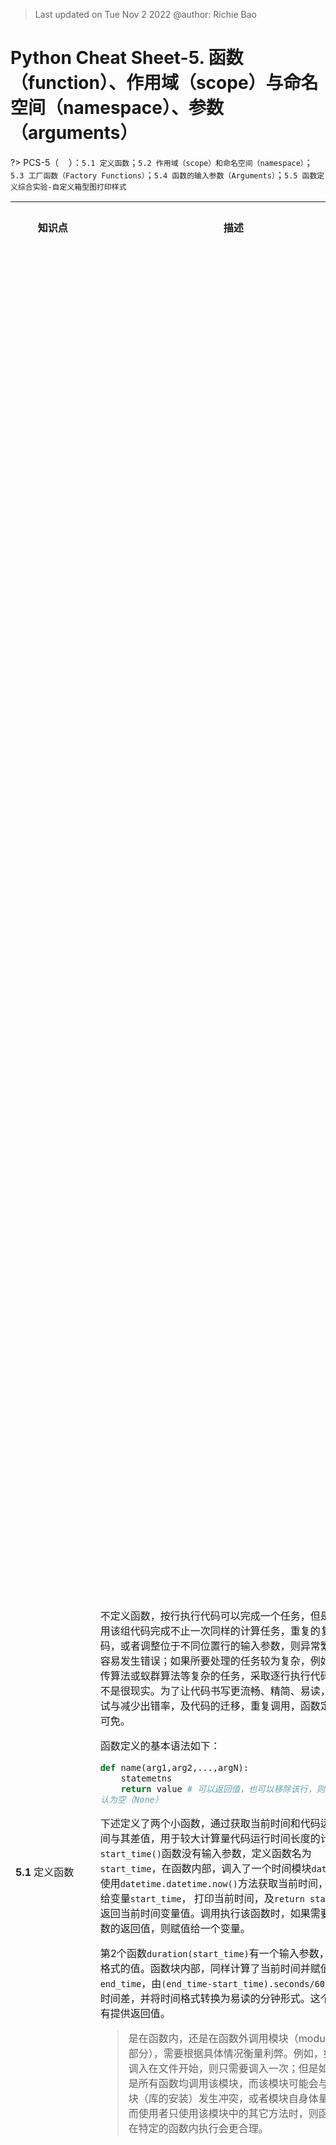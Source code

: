 > Last updated on Tue Nov 2 2022 @author: Richie Bao 

<style>
  code {
    white-space : pre-wrap !important;
    word-break: break-word;
  }
</style>

# Python Cheat Sheet-5. 函数（function）、作用域（scope）与命名空间（namespace）、参数（arguments）

<span style = "color:Teal;background-color:;font-size:20.0pt"></span>

?> PCS-5（&nbsp;&nbsp;&nbsp;&nbsp;）：`5.1 定义函数`；`5.2 作用域（scope）和命名空间（namespace）`；`5.3 工厂函数（Factory Functions）`；`5.4 函数的输入参数（Arguments）`；`5.5 函数定义综合实验-自定义箱型图打印样式`

<table style="width:100%">
<tr>
<th style="width:10%"> 知识点 </th>
<th style="width:30%"> 描述 </th>
<th style="width:30%"> 代码段 </th> 
<th style="width:20%"> 运算结果 </th>
<th style="width:10%"> 备注</th> 
</tr>

<tr>
<td> 

__5.1__ 定义函数

</td>
<td>

不定义函数，按行执行代码可以完成一个任务，但是如果要用该组代码完成不止一次同样的计算任务，重复的复制代码，或者调整位于不同位置行的输入参数，则异常繁琐，并容易发生错误；如果所要处理的任务较为复杂，例如完成遗传算法或蚁群算法等复杂的任务，采取逐行执行代码的方式不是很现实。为了让代码书写更流畅、精简、易读，方便调试与减少出错率，及代码的迁移，重复调用，函数定义必不可免。

函数定义的基本语法如下：

```python
def name(arg1,arg2,...,argN): 
    statemetns
    return value # 可以返回值，也可以移除该行，则返回值默认为空（None）
```

下述定义了两个小函数，通过获取当前时间和代码运行后时间与其差值，用于较大计算量代码运行时间长度的计算。`start_time()`函数没有输入参数，定义函数名为`start_time`，在函数内部，调入了一个时间模块`datetime`，使用`datetime.datetime.now()`方法获取当前时间，并赋值给变量`start_time`， 打印当前时间，及`return start_time`返回当前时间变量值。调用执行该函数时，如果需要接收函数的返回值，则赋值给一个变量。

第2个函数`duration(start_time)`有一个输入参数，为时间格式的值。函数块内部，同样计算了当前时间并赋值给变量`end_time`，由`(end_time-start_time).seconds/60`方法计算时间差，并将时间格式转换为易读的分钟形式。这个函数没有提供返回值。

> 是在函数内，还是在函数外调用模块（module，库的部分），需要根据具体情况衡量利弊。例如，如果模块调入在文件开始，则只需要调入一次；但是如果并不是所有函数均调用该模块，而该模块可能会与其它模块（库的安装）发生冲突，或者模块自身体量庞大，而使用者只使用该模块中的其它方法时，则函数调入在特定的函数内执行会更合理。

</td>
<td>

```python
def start_time():
    import datetime
    
    start_time=datetime.datetime.now()
    print("start time:",start_time)
    return start_time

def duration(start_time):
    import datetime
    
    end_time=datetime.datetime.now()
    print("end time:",end_time)
    duration=(end_time-start_time).seconds/60
    print("Total time spend:%.2f minutes"%duration)    
```

</td>
<td>



</td>
<td>
</td>
</tr>


<tr>
<td> 

</td>
<td>



</td>
<td>

```python
s_t=start_time()
print(type(s_t))
```

</td>
<td>

    start time: 2022-08-07 19:19:12.115484
    <class 'datetime.datetime'>

</td>
<td>
</td>
</tr>

<tr>
<td> 

</td>
<td>



</td>
<td>

```python
duration(s_t)
```

</td>
<td>

    end time: 2022-08-07 19:19:18.036481
    Total time spend:0.08 minutes

</td>
<td>
</td>
</tr>


<tr>
<td> 

</td>
<td>

下例为应用上述组合函数的一个场景，计算代码`for i in range(10**8):value=i`运行的时间。

</td>
<td>

```python
s_t=start_time()
for i in range(10**8):value=i
duration(s_t)
```

</td>
<td>

    start time: 2022-08-07 20:25:19.170276
    end time: 2022-08-07 20:25:29.551021
    Total time spend:0.17 minutes

</td>
<td>
</td>
</tr>


<tr>
<td> 

</td>
<td>

* 多态性（polymorphism）- 数据类型类

一些运算不仅对于数值起作用，同样对其它类型的数据起作用，例如下述案例中定义了一个乘积函数`times(x,y)`，含两个输入参数，返回二者之积。python中并不会在赋值变量或输入参数定义时，定义变量或输入参数的数据类型，python会自动判断数据类型，并根据提供的运算返回计算结果，这样的处理方式可以减轻程序员思考的负担，也使得语言精简并富有弹性。


</td>
<td>

```python
def times(x,y):
    print('- - '*3,'X={};y={}'.format(x,y))
    return (x*y)

print(times(5,7))
print(times([5],3))
print(times('polymorphism_',3))
```

</td>
<td>

    - - - - - -  X=5;y=7
    35
    - - - - - -  X=[5];y=3
    [5, 5, 5]
    - - - - - -  X=polymorphism_;y=3
    polymorphism_polymorphism_polymorphism_

</td>
<td>
</td>
</tr>

<tr>
<td> 


</td>
<td>

如果不区分参数输入的数据类型，常常不容易直接判断参数类型是什么，因此可以增加形如`def func(arg1:type,arg2:type)->type`的函数注释，其中`:type`为参数类型，`->type`为返回值类型。注意，Python解释器并不会因为这些注解而提供额外的校验，没有任何的类型检查工作，这些类型注解加不加，对代码来说没有任何影响。

</td>
<td>

```python
def times_type(x:float,y:float)->float:
    print('- - '*3,'X={};y={}'.format(x,y))
    return (x*y)

print(times_type(5,7))
print(times_type([5],3))
print(times_type('polymorphism_',3))
```

</td>
<td>

    - - - - - -  X=5;y=7
    35
    - - - - - -  X=[5];y=3
    [5, 5, 5]
    - - - - - -  X=polymorphism_;y=3
    polymorphism_polymorphism_polymorphism_

</td>
<td>
</td>
</tr>


<tr>
<td> 

</td>
<td>

* 函数定义的诸多考量——定义描述性统计函数

这是一个略微复杂些的例子，用于对给定的一组数据做描述性统计分析。下述示例结果是书写调试，增加对函数功能、输入和输出参数说明后的最终定稿代码段。实际编写代码过程是一个反复修改，调试的过程，这不仅包括函数功能实现的内容的修改、增补或削减；也包括功能实现过程中，结构逻辑的调整，例如是否用字典的形式先计算所有的统计量，如果给定了`measure`的方法，这样的逻辑设计将会增加无关的计算量；再者，选用何种的方式计算这些统计量，不调用库，而自行根据公式编写计算流程，或调入哪个库计算，这可以用[math](https://docs.python.org/3/library/math.html)，[statistics](https://docs.python.org/3/library/statistics.html)，[NumPy](https://numpy.org/)，[pandas](https://pandas.pydata.org/)，[SciPy](https://scipy.org/)等<sup>①</sup>任何方法，如果需要调入多个库，往往需要综合考虑，尽量减少库的调入数量；而返回值的形式也需要认真考虑，如果需要返回值参与到其它计算中，则字符串表述形式的返回形式是不合适的，需要考虑直接返回具体的数值。对于函数的定义，在实际的数据分析时，考虑的内容会因为所要解决问题的不同而存在差异，需要具体情况具体分析。

在PCS_4中，例举的函数是将一段代码调整为函数定义，这个过程需要注意对变量名的重新定义，和重复代码段的调整。而该处的函数定义则直接定义函数，不涉及代码的转换，变量名的定义时，就已经考量到命名的一般性，以及上述所考量的内容。因此，在实际代码书写时，非必要单行时，则直接以函数形式定义，建议避免由逐行再转换为函数形式，因为转换过程会耗费不必要的精力。


</td>
<td>


```python
def descriptive_statistics(data,measure=None,decimals=2):
    '''
    计算给定数值列表的描述性统计值，包括数量、均值、标准差、方差、中位数、众数、最小值和最大值。
    
    
    Parameters
    ----------
    data : list(numerical)
        待统计的数值列表.
    measure : str, optional
        包括：'count', 'mean', 'std', 'variance', 'median', 'mode', 'min', 'max'. The default is None.
    decimals : int, optional
        小数位数. The default is 2.

    Returns
    -------
    dict
        如果不给定参数measure，则以字典形式返回所有值；否则返回给定measure对应值的表述字符串.

    '''
    import statistics
    
    d_s={
        'count':len(data), # 样本数
        'mean':round(statistics.mean(data),decimals), # 均值
        'std':round(statistics.stdev(data),decimals), # 标准差
        'variance': round(statistics.variance(data),decimals), # 方差 
        'median':statistics.median(data), # 中位数
        'mode':statistics.mode(data), # 众数
        'min':min(data), # 最小值
        'max':max(data), # 最大值        
        }
    
    if measure:
        return '{}={}'.format(measure,d_s[measure])
    else:
        return d_s
    
ranmen_price_lst=[700,850,600,650,980,750,500,890,880,
                 700,890,720,680,650,790,670,680,900,
                 880,720,850,700,780,850,750,780,590,
                 650,580,750,800,550,750,700,600,800,
                 800,880,790,790,780,600,690,680,650,
                 890,930,650,777,700]
d_s_1=descriptive_statistics(ranmen_price_lst)
print(d_s_1)
print('--'*30)
d_s_2=descriptive_statistics(ranmen_price_lst,'std')
print(d_s_2)
d_s_3=descriptive_statistics(ranmen_price_lst,measure='mean',decimals=1)
print(d_s_3)
```


</td>
<td>

    {'count': 50, 'mean': 743.34, 'std': 108.26, 'variance': 11720.64, 'median': 750.0, 'mode': 700, 'min': 500, 'max': 980}
    ------------------------------------------------------------
    std=108.26
    mean=743.3

</td>
<td>
</td>
</tr>


<tr>
<td> 

__5.2__ 作用域（scope）和命名空间（namespace）

</td>
<td>

* 对作用域的描述

Python中变量的访问权限取决于该变量赋值的位置，这个位置所在的代码块称为该变量所属的作用域。首先需要明确作用域是一个嵌套的关系，如下图；同时需要明确这作用域的嵌套关系作用于一个文件（或模块，module），如果要使用另一个文件内定义的方法（函数），或属性（变量），则需要使用`import`方法调入模块。整个模块（或文件）即为内置作用域，包含Python自身内置函数所包括的各类函数或方法名称，例如示例中的`print()`函数，及`open()`，`range()`等，可以通过`import builtins;print(dir(builtins))`查看所有内容。内置作用域可以访问函数外定义的变量，但是无法访问函数内定义的变量，除非使用`global`关键字，将在函数内（局部作用域）定义的变量声明为全局变量，从而函数外也可以访问。闭包局部作用域是函数内作用域，只有函数内对象可以访问的变量，但是如果含有嵌套函数，则嵌套函数形成一个局部作用域，嵌套函数外的对象无法访问，并以此类推，除非使用`nonlocal`关键字，当将嵌套局部作用域外定义的变量在嵌套局部作用域内更新时，嵌套局部作用域外的变量值也会发生对应改变。从上述描述可以注意到，作用域是从外层作用域中剥离内层作用域的过程，外层作用域无法访问内层作用域变量，而内层作用域可以访问外层作用域变量。如果外层作用域要访问内层作用域，则需要是使用`global`或`nonlocal`关键字，其中`global`可以在任何内层作用域中使用，将变量声明为全局变量；但`nonlocal`仅作用于函数内使用，并需要在外层存在有该变量名，只是在内层操作更新该变量时，外层的变量对应更新。

通常将这4个作用域Built-in Scope、Global Scope、 Enclosed Local Scope和Nested Local Scope缩写为B、G、E、L。

* 命名空间

命名空间是为了防止项目中命名冲突的一种机制。如果代码量较大，项目内定义的变量名较多，必然容易发生重复命名的事件，而命名空间与作用域对应，即为命名空间，不同作用域之间变量名没有关联，可以用同样的名称在不同作用域中定义，但是需要注意不能与Python内置函数名称和关键字名称同。可以将命名空间对应作用域分为内置名称（Built-tin Names），全局名称（Global Names）和局部名称（Local Names）。命名空间的查找顺序为局部名称到全局名称到内置名称，如果找不到变量，则会引发`NameError`异常。

> 内层作用域要访问外层作用域的变量，最好是通过函数的输入参数调入，而不是直接使用，避免在局部代码迁移时发生变量名未找到的错误，也能够更好更清晰的组织代码结构，避免内外层命名混乱，削弱了代码易读性。

__LEGB Rule__

<img src="./imgs/pcs/scope_and_namespace_GNL.jpg" height='auto' width='auto' title="caDesign">



</td>
<td>

```python
G_1=3.5
G_2=6.0

def outer():
    L_E_1=5.3
    
    global L_E_2
    L_E_2=7.9
    
    L_E_N_3=78
    
    def inner():
        L_N_1=6.7         
        
        global L_N_2
        L_N_2=5.5
        
        nonlocal L_E_N_3
        L_E_N_3+=1
        
        print('Nested Scope:\nG_1={};\nG_2={};\nL_E_1={};\nL_E_2={};\nL_N_1={}\nL_N_2={};\nL_N_3={}'.format(G_1,G_2,L_E_1,L_E_2,L_N_1,L_N_2,L_E_N_3))
    
    print("_"*50)
    print('L_E_N_3={} in Enclosd Scope.'.format( L_E_N_3))
    inner()
    
outer()

print('--'*30)
print('Global Scope:\nG_1={};\nG_2={};\nL_E_2={};\nL_N_2={}'.format(G_1,G_2,L_E_2,L_N_2))
```

</td>
<td>

    __________________________________________________
    L_E_N_3=78 in Enclosd Scope.
    Nested Scope:
    G_1=3.5;
    G_2=6.0;
    L_E_1=5.3;
    L_E_2=7.9;
    L_N_1=6.7
    L_N_2=5.5;
    L_N_3=79
    ------------------------------------------------------------
    Global Scope:
    G_1=3.5;
    G_2=6.0;
    L_E_2=7.9;
    L_N_2=5.5

</td>
<td>
</td>
</tr>

<tr>
<td> 

</td>
<td>

外层作用域无法访问内层作用域中定义的变量

</td>
<td>

```python
print(L_E_1)
```

</td>
<td>

    ---------------------------------------------------------------------------

    NameError                                 Traceback (most recent call last)

    Input In [30], in <cell line: 1>()
    ----> 1 print(L_E_1)
    

    NameError: name 'L_E_1' is not defined

</td>
<td>
</td>
</tr>


<tr>
<td> 

</td>
<td>


</td>
<td>

```python
import builtins
print(dir(builtins))
```

</td>
<td>

    ['ArithmeticError', 'AssertionError', 'AttributeError', 'BaseException', 'BlockingIOError', 'BrokenPipeError', 'BufferError', 'BytesWarning', 'ChildProcessError', 'ConnectionAbortedError', 'ConnectionError', 'ConnectionRefusedError', 'ConnectionResetError', 'DeprecationWarning', 'EOFError', 'Ellipsis', 'EnvironmentError', 'Exception', 'False', 'FileExistsError', 'FileNotFoundError', 'FloatingPointError', 'FutureWarning', 'GeneratorExit', 'IOError', 'ImportError', 'ImportWarning', 'IndentationError', 'IndexError', 'InterruptedError', 'IsADirectoryError', 'KeyError', 'KeyboardInterrupt', 'LookupError', 'MemoryError', 'ModuleNotFoundError', 'NameError', 'None', 'NotADirectoryError', 'NotImplemented', 'NotImplementedError', 'OSError', 'OverflowError', 'PendingDeprecationWarning', 'PermissionError', 'ProcessLookupError', 'RecursionError', 'ReferenceError', 'ResourceWarning', 'RuntimeError', 'RuntimeWarning', 'StopAsyncIteration', 'StopIteration', 'SyntaxError', 'SyntaxWarning', 'SystemError', 'SystemExit', 'TabError', 'TimeoutError', 'True', 'TypeError', 'UnboundLocalError', 'UnicodeDecodeError', 'UnicodeEncodeError', 'UnicodeError', 'UnicodeTranslateError', 'UnicodeWarning', 'UserWarning', 'ValueError', 'Warning', 'WindowsError', 'ZeroDivisionError', '__IPYTHON__', '__build_class__', '__debug__', '__doc__', '__import__', '__loader__', '__name__', '__package__', '__spec__', 'abs', 'all', 'any', 'ascii', 'bin', 'bool', 'breakpoint', 'bytearray', 'bytes', 'callable', 'chr', 'classmethod', 'compile', 'complex', 'copyright', 'credits', 'delattr', 'dict', 'dir', 'display', 'divmod', 'enumerate', 'eval', 'exec', 'execfile', 'filter', 'float', 'format', 'frozenset', 'get_ipython', 'getattr', 'globals', 'hasattr', 'hash', 'help', 'hex', 'id', 'input', 'int', 'isinstance', 'issubclass', 'iter', 'len', 'license', 'list', 'locals', 'map', 'max', 'memoryview', 'min', 'next', 'object', 'oct', 'open', 'ord', 'pow', 'print', 'property', 'range', 'repr', 'reversed', 'round', 'runfile', 'set', 'setattr', 'slice', 'sorted', 'staticmethod', 'str', 'sum', 'super', 'tuple', 'type', 'vars', 'zip']
 

</td>
<td>
</td>
</tr>


<tr>
<td> 

</td>
<td>

* 局部作用域对全局作用域变量的更新

在配置参数时，参数值往往需要配置为不同值观察比较计算结果，例如如果参数值为全局变量，可以定义下述示例函数来更新该变量，使得代码易读、不容易发生混淆，尤其避免不容易查找到的错误出现。


</td>
<td>

```python
g_var=5927

def setGvar(new_Gvar):
    global g_var
    g_var=new_Gvar

setGvar(9527)    
print(g_var)
```

</td>
<td>

    9527

</td>
<td>
</td>
</tr>

<tr>
<td> 

__5.3__ 工厂函数（Factory Functions）

</td>
<td>

工厂函数类似于类方法（Class，称为工厂方法）的本质，可以实例化外层函数，再显式的调用嵌套函数，只是只能返回一个嵌套函数，而不能并行多个内层函数。整个过程为当调用外层函数，并将其赋值给一个变量`ds`，即实例化，该变量称为实例化对象，此时运行到嵌套函数时只是完成对嵌套函数的定义，并不执行该函数；当执行实例化对象时`ds(ranmen_price_lst)`，将会完成对内层函数的调用。


</td>
<td>

```python
def descriptive_statistics_factory(decimals=2):
    def std(data):
        import statistics
        return round(statistics.stdev(data),decimals)
    return std
        
ranmen_price_lst=[700,850,600,650,980,750,500,890,880,
                 700,890,720,680,650,790,670,680,900,
                 880,720,850,700,780,850,750,780,590,
                 650,580,750,800,550,750,700,600,800,
                 800,880,790,790,780,600,690,680,650,
                 890,930,650,777,700]
ds_a=descriptive_statistics_factory(5)
print(ds_a)
ds_a(ranmen_price_lst)
```

</td>
<td>

    <function descriptive_statistics_factory.<locals>.std at 0x0000026CD4E8DAF0>

    108.26189

</td>
<td>
</td>
</tr>


<tr>
<td> 

</td>
<td>

可以实例化多个对象，例如下述实例化为输入参数`decimals`为3的实例对象`ds_b`，并多次调用该实例化对象，计算不同列表值的标准差。

</td>
<td>

```python
ds_b=descriptive_statistics_factory(3)
print(ds_b(ranmen_price_lst))

course_grade_lst=[90,81,73,97,85]
print(ds_b(course_grade_lst))
```

</td>
<td>

    108.262
    9.066

</td>
<td>
</td>
</tr>


<tr>
<td> 

__5.4__ 函数的输入参数（Arguments）

</td>
<td>

* mutable（可变）和immutable（不可变）数据结构作为输入参数

数据结构含有mutable（可变）和immutable（不可变）两种类型，对应到函数的输入参数则为不可变参数（immutable arguments）和可变参数（mutable arguments）。对于不可变参数，诸如整数（int），字符串（string），是按值传递（by value），虽然通过引用（reference）而非复制（copy）来传递参数值，但不可变对象无法原地更改，因此效果同复制；对于可变参数，诸如列表和字典，则是通过指针传递（by pointer），类似于C语言的指针传递方式，可变参数可以就地更改，因此函数内部传入可变参数，改变引用的可变参数，对应的全局变量也会发生变化。为防止改变全局变量，通常通过复制的方法`copy()`避免此类更改。

下述定义的3个函数，第一个直接使用全局变量；第二个传入参数，直接引用全局变量；第3个传入参数，复制引用的全局变量。可以发现前2个定义的函数都更新了全局变量，但第3个因为复制而没有更新全局变量。


</td>
<td>

```python
biology_score_dict={"Mason":59,"Reece":73,'A':47,'B':38,'C':63,'D':56,'E':75,'F':53,'G':80,'H':50,'I':41,'J':62,'K':44,'L':26,'M':91,'N':35,'O':53,'P':68}
name,new_score='Reece',100
print(biology_score_dict)
print("_"*50)

def biology_score_update_A(name,new_score):
    biology_score_dict[name]=new_score    
    
score_update_A(name,new_score)    
print(biology_score_dict)

print("--"*30)
def biology_score_update_B(score_dict,name,new_score):
    score_dict[name]=new_score  
    return score_dict
biology_score_updated_B=biology_score_update_B(biology_score_dict,'Mason',100)
print(biology_score_dict,'\n',biology_score_updated_B)

print("--"*30)
def biology_score_update_C(score_dict,name,new_score):
    import copy
    score_dict_copy=copy.copy(score_dict)
    score_dict_copy[name]=new_score  
    return score_dict_copy
biology_score_updated_C=biology_score_update_C(biology_score_dict,'A',100)
print(biology_score_dict,'\n',biology_score_updated_C)
```

</td>
<td>

    {'Mason': 59, 'Reece': 73, 'A': 47, 'B': 38, 'C': 63, 'D': 56, 'E': 75, 'F': 53, 'G': 80, 'H': 50, 'I': 41, 'J': 62, 'K': 44, 'L': 26, 'M': 91, 'N': 35, 'O': 53, 'P': 68}
    __________________________________________________
    {'Mason': 59, 'Reece': 100, 'A': 47, 'B': 38, 'C': 63, 'D': 56, 'E': 75, 'F': 53, 'G': 80, 'H': 50, 'I': 41, 'J': 62, 'K': 44, 'L': 26, 'M': 91, 'N': 35, 'O': 53, 'P': 68}
    ------------------------------------------------------------
    {'Mason': 100, 'Reece': 100, 'A': 47, 'B': 38, 'C': 63, 'D': 56, 'E': 75, 'F': 53, 'G': 80, 'H': 50, 'I': 41, 'J': 62, 'K': 44, 'L': 26, 'M': 91, 'N': 35, 'O': 53, 'P': 68} 
     {'Mason': 100, 'Reece': 100, 'A': 47, 'B': 38, 'C': 63, 'D': 56, 'E': 75, 'F': 53, 'G': 80, 'H': 50, 'I': 41, 'J': 62, 'K': 44, 'L': 26, 'M': 91, 'N': 35, 'O': 53, 'P': 68}
    ------------------------------------------------------------
    {'Mason': 100, 'Reece': 100, 'A': 47, 'B': 38, 'C': 63, 'D': 56, 'E': 75, 'F': 53, 'G': 80, 'H': 50, 'I': 41, 'J': 62, 'K': 44, 'L': 26, 'M': 91, 'N': 35, 'O': 53, 'P': 68} 
     {'Mason': 100, 'Reece': 100, 'A': 100, 'B': 38, 'C': 63, 'D': 56, 'E': 75, 'F': 53, 'G': 80, 'H': 50, 'I': 41, 'J': 62, 'K': 44, 'L': 26, 'M': 91, 'N': 35, 'O': 53, 'P': 68}


</td>
<td>
</td>
</tr>


<tr>
<td> 

</td>
<td>

对于复制需要注意，包含浅复制`copy.copy()`和深复制`copy.deepcopy()`，如下述案例，对于嵌套字典或列表为参数值传递，修改嵌套部分的值时，对于浅复制，全局变量值仍会发生改变；而深复制，则可以避免嵌套字典或列表对全局对应变量的更改。


</td>
<td>

```python
import copy
test_score_dic={"English":{"Mason":90,"Reece":81,'A':73,'B':97,'C':85,'D':60,'E':74,'F':64,'G':72,'H':67,'I':87,'J':78,'K':85,'L':96,'M':77,'N':100,'O':92,'P':86},
                "Chinese":{"Mason":71,"Reece":90,'A':79,'B':70,'C':67,'D':66,'E':60,'F':83,'G':57,'H':85,'I':93,'J':89,'K':78,'L':74,'M':65,'N':78,'O':53,'P':80},
                "history":{"Mason":73,"Reece":61,'A':74,'B':47,'C':49,'D':87,'E':69,'F':65,'G':36,'H':7,'I':53,'J':100,'K':57,'L':45,'M':56,'N':34,'O':37,'P':70},
                "biology":{"Mason":59,"Reece":73,'A':47,'B':38,'C':63,'D':56,'E':75,'F':53,'G':80,'H':50,'I':41,'J':62,'K':44,'L':26,'M':91,'N':35,'O':53,'P':68},
               }
print(test_score_dic)
print("_"*50)

def test_score_update_A(score_dict,subject,name,new_score):
    import copy
    score_dict_copy=copy.copy(score_dict)
    score_dict_copy[subject][name]=new_score  
    return score_dict_copy

score_dict,subject,name,new_score=test_score_dic,'biology','Reece','100'
test_score_updated_A=test_score_update_A(score_dict,subject,name,new_score)
print(test_score_dic,'\n',test_score_updated_A)

print("--"*30)
def test_score_update_B(score_dict,subject,name,new_score):
    import copy
    score_dict_copy=copy.deepcopy(score_dict)
    score_dict_copy[subject][name]=new_score  
    return score_dict_copy

score_dict,subject,name,new_score=test_score_dic,'biology','Mason','100'
test_score_updated_B=test_score_update_B(score_dict,subject,name,new_score)
print(test_score_dic,'\n',test_score_updated_B)
```

</td>
<td>

    {'English': {'Mason': 90, 'Reece': 81, 'A': 73, 'B': 97, 'C': 85, 'D': 60, 'E': 74, 'F': 64, 'G': 72, 'H': 67, 'I': 87, 'J': 78, 'K': 85, 'L': 96, 'M': 77, 'N': 100, 'O': 92, 'P': 86}, 'Chinese': {'Mason': 71, 'Reece': 90, 'A': 79, 'B': 70, 'C': 67, 'D': 66, 'E': 60, 'F': 83, 'G': 57, 'H': 85, 'I': 93, 'J': 89, 'K': 78, 'L': 74, 'M': 65, 'N': 78, 'O': 53, 'P': 80}, 'history': {'Mason': 73, 'Reece': 61, 'A': 74, 'B': 47, 'C': 49, 'D': 87, 'E': 69, 'F': 65, 'G': 36, 'H': 7, 'I': 53, 'J': 100, 'K': 57, 'L': 45, 'M': 56, 'N': 34, 'O': 37, 'P': 70}, 'biology': {'Mason': 59, 'Reece': 73, 'A': 47, 'B': 38, 'C': 63, 'D': 56, 'E': 75, 'F': 53, 'G': 80, 'H': 50, 'I': 41, 'J': 62, 'K': 44, 'L': 26, 'M': 91, 'N': 35, 'O': 53, 'P': 68}}
    __________________________________________________
    {'English': {'Mason': 90, 'Reece': 81, 'A': 73, 'B': 97, 'C': 85, 'D': 60, 'E': 74, 'F': 64, 'G': 72, 'H': 67, 'I': 87, 'J': 78, 'K': 85, 'L': 96, 'M': 77, 'N': 100, 'O': 92, 'P': 86}, 'Chinese': {'Mason': 71, 'Reece': 90, 'A': 79, 'B': 70, 'C': 67, 'D': 66, 'E': 60, 'F': 83, 'G': 57, 'H': 85, 'I': 93, 'J': 89, 'K': 78, 'L': 74, 'M': 65, 'N': 78, 'O': 53, 'P': 80}, 'history': {'Mason': 73, 'Reece': 61, 'A': 74, 'B': 47, 'C': 49, 'D': 87, 'E': 69, 'F': 65, 'G': 36, 'H': 7, 'I': 53, 'J': 100, 'K': 57, 'L': 45, 'M': 56, 'N': 34, 'O': 37, 'P': 70}, 'biology': {'Mason': 59, 'Reece': '100', 'A': 47, 'B': 38, 'C': 63, 'D': 56, 'E': 75, 'F': 53, 'G': 80, 'H': 50, 'I': 41, 'J': 62, 'K': 44, 'L': 26, 'M': 91, 'N': 35, 'O': 53, 'P': 68}} 
     {'English': {'Mason': 90, 'Reece': 81, 'A': 73, 'B': 97, 'C': 85, 'D': 60, 'E': 74, 'F': 64, 'G': 72, 'H': 67, 'I': 87, 'J': 78, 'K': 85, 'L': 96, 'M': 77, 'N': 100, 'O': 92, 'P': 86}, 'Chinese': {'Mason': 71, 'Reece': 90, 'A': 79, 'B': 70, 'C': 67, 'D': 66, 'E': 60, 'F': 83, 'G': 57, 'H': 85, 'I': 93, 'J': 89, 'K': 78, 'L': 74, 'M': 65, 'N': 78, 'O': 53, 'P': 80}, 'history': {'Mason': 73, 'Reece': 61, 'A': 74, 'B': 47, 'C': 49, 'D': 87, 'E': 69, 'F': 65, 'G': 36, 'H': 7, 'I': 53, 'J': 100, 'K': 57, 'L': 45, 'M': 56, 'N': 34, 'O': 37, 'P': 70}, 'biology': {'Mason': 59, 'Reece': '100', 'A': 47, 'B': 38, 'C': 63, 'D': 56, 'E': 75, 'F': 53, 'G': 80, 'H': 50, 'I': 41, 'J': 62, 'K': 44, 'L': 26, 'M': 91, 'N': 35, 'O': 53, 'P': 68}}
    ------------------------------------------------------------
    {'English': {'Mason': 90, 'Reece': 81, 'A': 73, 'B': 97, 'C': 85, 'D': 60, 'E': 74, 'F': 64, 'G': 72, 'H': 67, 'I': 87, 'J': 78, 'K': 85, 'L': 96, 'M': 77, 'N': 100, 'O': 92, 'P': 86}, 'Chinese': {'Mason': 71, 'Reece': 90, 'A': 79, 'B': 70, 'C': 67, 'D': 66, 'E': 60, 'F': 83, 'G': 57, 'H': 85, 'I': 93, 'J': 89, 'K': 78, 'L': 74, 'M': 65, 'N': 78, 'O': 53, 'P': 80}, 'history': {'Mason': 73, 'Reece': 61, 'A': 74, 'B': 47, 'C': 49, 'D': 87, 'E': 69, 'F': 65, 'G': 36, 'H': 7, 'I': 53, 'J': 100, 'K': 57, 'L': 45, 'M': 56, 'N': 34, 'O': 37, 'P': 70}, 'biology': {'Mason': 59, 'Reece': '100', 'A': 47, 'B': 38, 'C': 63, 'D': 56, 'E': 75, 'F': 53, 'G': 80, 'H': 50, 'I': 41, 'J': 62, 'K': 44, 'L': 26, 'M': 91, 'N': 35, 'O': 53, 'P': 68}} 
     {'English': {'Mason': 90, 'Reece': 81, 'A': 73, 'B': 97, 'C': 85, 'D': 60, 'E': 74, 'F': 64, 'G': 72, 'H': 67, 'I': 87, 'J': 78, 'K': 85, 'L': 96, 'M': 77, 'N': 100, 'O': 92, 'P': 86}, 'Chinese': {'Mason': 71, 'Reece': 90, 'A': 79, 'B': 70, 'C': 67, 'D': 66, 'E': 60, 'F': 83, 'G': 57, 'H': 85, 'I': 93, 'J': 89, 'K': 78, 'L': 74, 'M': 65, 'N': 78, 'O': 53, 'P': 80}, 'history': {'Mason': 73, 'Reece': 61, 'A': 74, 'B': 47, 'C': 49, 'D': 87, 'E': 69, 'F': 65, 'G': 36, 'H': 7, 'I': 53, 'J': 100, 'K': 57, 'L': 45, 'M': 56, 'N': 34, 'O': 37, 'P': 70}, 'biology': {'Mason': '100', 'Reece': '100', 'A': 47, 'B': 38, 'C': 63, 'D': 56, 'E': 75, 'F': 53, 'G': 80, 'H': 50, 'I': 41, 'J': 62, 'K': 44, 'L': 26, 'M': 91, 'N': 35, 'O': 53, 'P': 68}}
 

</td>
<td>
</td>
</tr>


<tr>
<td> 

</td>
<td>

* 参数匹配语法（Argument Matching Syntax）

函数的参数匹配包括两个位置，一个是定义函数时的传入参数；再者为调用时的传入参数。常规模式为位置参数，按照顺序从左到右对应参数；调用时可以给定关键字参数，不受位置参数顺序的影响，但是需要将关键字参数放置于位置参数之后。如果是在定义函数时，给定关键字参数，则为为该参数指定默认值，当调用时，不传递该参数值，则以提供的默认值替代；收集参数（Varargs collecting）包括只有一个星号`*`的元组形式收集模式，和包括有两个星号`**`的字典形式收集模式。

不同的匹配语法可以根据需要自由组合。但排序通常为，一般模式在前，再跟元组收集，再跟字典收集。如果位置不对，会引发异常提示，根据提示修改位置，直至满足要求。


| 语法（Syntax）  | 位置（Location）  | 解释（Interpretation）  |
|---|---|---|
| func(value)  | 调用（Caller）  | 常规参数（位置参数）：按位顺序匹配（从左至右）  |
| func(name=value)  | 调用（Caller）  | 关键字参数：按名称匹配  |
| func(*iterable)  |  调用（Caller） |  将可迭代对象作为单独的位置参数传入：按位顺序匹配 |
| func(**dict)  | 调用（Caller）  | 将字典键值对作为关键字参数传入：按键名匹配  |
| def func(name)  | 函数（Function）  | 常规参数（位置参数）：按位置或名称匹配任何传递值  |
| def func(name=value)  | 函数（Function）  | 配置函数默认参数值，如果没有在调用中传递值（配置参数默认值 default value）  |
| def func(*name)  | 函数（Function）  | 以元组形式匹配并收集剩余的位置参数：收集参数（Varargs collecting）-位置参数  |
| def func(**name)   |  函数（Function） |  以字典的形式匹配并收集剩余的关键字参数：收集参数（Varargs collecting）-关键字参数 |
| def func(*other, name)   | 函数（Function）  | 只能在调用中通过关键字传递的参数  |
| def func(*, name=value)  |  函数（Function） | 只能在调用中通过关键字传递的参数  |


</td>
<td>


```python
x=2
y=3
z=5
xyz_lst=[2,3,5]
xyz_dict={'X':2,'Y':3,'Z':5}

# 常规参数
def xyz_normal(X,Y,Z):
    print(X,Y,Z)
xyz_normal(x,y,z)
xyz_normal(X=x,Y=y,Z=z)    
xyz_normal(x,y,Z=z)   
xyz_normal(*xyz_lst)
xyz_normal(**xyz_dict)

print("--"*30)
# 配置参数默认值
def xyz_default(X,Y=7,Z=9):
    print(X,Y,Z)
xyz_default(x,y,z)
xyz_default(x,y)
xyz_default(x)

print("--"*30)
# 收集参数-位置参数
def xyz_collect_positional(*args):
    print(args)
xyz_collect_positional(x,y,z)
xyz_collect_positional(xyz_lst)

print("--"*30)
# 收集参数-位置参数-变化组合
def xyz_collect_positional_alter(X,*args,Z):
    a,b,c=args
    print(X,args,Z)
    print(a,b,c)
xyz_collect_positional_alter(x,12,13,15,Z=z)    
xyz_collect_positional_alter(11,12,13,15,Z=z)

print("--"*30)
# 收集参数-关键字参数
def xyz_collect_keyword(**args):
    print(args)
xyz_collect_keyword(x=2,y=3,z=5)
xyz_collect_keyword(**xyz_dict)

print("--"*30)
# 只能由关键字传递参数
def xyz_keyword(X,*,Y,Z):
    print(X,Y,Z)
xyz_keyword(x,Y=3,Z=5)

print("--"*30)
# 组合匹配
def xyz_normal_collect(X_n,Y_d=97,*pargs,**kargs):
    print(X_n,Y_d,pargs,kargs)
xyz_normal_collect(x,y,*xyz_lst,**xyz_dict)    
```


</td>
<td>

    2 3 5
    2 3 5
    2 3 5
    2 3 5
    2 3 5
    ------------------------------------------------------------
    2 3 5
    2 3 9
    2 7 9
    ------------------------------------------------------------
    (2, 3, 5)
    ([2, 3, 5],)
    ------------------------------------------------------------
    2 (12, 13, 15) 5
    12 13 15
    11 (12, 13, 15) 5
    12 13 15
    ------------------------------------------------------------
    {'x': 2, 'y': 3, 'z': 5}
    {'X': 2, 'Y': 3, 'Z': 5}
    ------------------------------------------------------------
    2 3 5
    ------------------------------------------------------------
    2 3 (2, 3, 5) {'X': 2, 'Y': 3, 'Z': 5}
 

</td>
<td>
</td>
</tr>


<tr>
<td> 

__5.5__ 函数定义综合实验-自定义箱型图打印样式

</td>
<td>


数据分析，需要图表辅助观察数据变化关系或数据之间的差异，这使得难以理解的数据，在统计图表下变得易读，易于理解。[matplotlib](https://matplotlib.org/)<sup>②</sup>图表库，提供了丰富的图表形式，如果不作为最终论文发表或报告，默认的参数配置或者提供的案例代码足可以用于数据分析，但如果要发表研究内容，佐证研究结果，对图表的样式则提出了较高的一些要求。清晰表达图表，并尽量美观，会让读者更容易尝试去理解你的研究。下述定义的函数`boxplot_custom(data_dict,**args)`，依托`matplotlib`库实现自定箱型图样式。代码书写过程是先确定输入数据参数`data_dict`的数据类型，这里使用了字典的数据格式（多数图表库通常支持使用[pandas](https://pandas.pydata.org/)库的`DataFrame`格式数据），并给定了一个简单的数据样例`test_score_dic`；因为要调整默认的图表样式，因此函数内建立了一个字典`paras`用于初始化需要配置的样式参数，并以关键字参数`**args`的方式更新字典，这样可以让使用者在不输入样式参数时，快速的打印一个默认样式箱型图，快速的查看数据关系，而不必要一开始就配置每一个参数，过于繁琐而放弃使用；在确定数据结果无误后，如果希望用于正式的论文图表，则再进一步根据需要有选择性的配置参数。

对于[matplotlib](https://matplotlib.org/)图表库的样式配置直接搜索或从官方文档说明中获取，无需记忆各个参数名。根据需要配置完所需的样式参数，确认代码逻辑设计合理，调试无误后，在函数开头书写函数功能和参数说明。说明的文件格式是直接由`scipy`解释器生成。

从下述箱型图中很容易发现，英语成绩整体都较高，其次为中文成绩，并且二者的成绩相对比较集中，即每一得分对排名的影响很大；而历史和生物整体得分相对低，并且成绩分散，即每一得分对排名影响相对较弱，同时可以观察到历史有成绩很高的少数得分，也有一个最低的异常值，小于分数刻度线20，经核验，该得分为7。从箱型图中可以观察出很多数据的关系，而各类图表对于不同研究内容都是很重要的分析工具，这尤其体现在数据分析领域。

> 即使完成了一个函数定义的所有内容，但是往往在后续调用时会出现这样那样的问题，需要不断调整代码，这是正常的代码编写过程。即使一开始认为完全无误，无需调试，也可能会出现意想不到的异常，因此很必要保持不断调整代码的心态。


</td>
<td>


```python
def boxplot_custom(data_dict,**args):
    '''
    根据matplotlib库的箱型图打印方法，自定义箱型图可调整的打印样式。 

    Parameters
    ----------
    data_dict : dict(list,numerical)
        字典结构形式的数据，键为横坐分类数据，值为数值列表.
    **args : keyword arguments
        可调整的箱型图样式参数包括['figsize',  'fontsize',  'frameOn',  'xlabel',  'ylabel',  'labelsize',  'tick_length',  'tick_width',  'tick_color',  'tick_direction',  'notch',  'sym',  'whisker_linestyle',  'whisker_linewidth',  'median_linewidth',  'median_capstyle'].

    Returns
    -------
    paras : dict
        样式更新后的参数值.

    '''
    import matplotlib.pyplot as plt
    
    # 计算值提取
    data_keys=list(data_dict.keys())
    data_values=list(data_dict.values())     
    
    # 配置与更新参数
    paras={'figsize':(10,10),
           'fontsize':15,
           'frameOn':['top','right','bottom','left'],
           'xlabel':None,
           'ylabel':None,
           'labelsize':15,
           'tick_length':7,
           'tick_width':3,
           'tick_color':'b',
           'tick_direction':'in',
           'notch':0,
           'sym':'b+',
           'whisker_linestyle':None,
           'whisker_linewidth':None,
           'median_linewidth':None,
           'median_capstyle':'butt'}
    
    print(paras)
    paras.update(args)
    print(paras)
    
    # 根据参数调整打印图表样式
    plt.rcParams.update({'font.size': paras['fontsize']})
    frameOff=set(['top','right','bottom','left'])-set(paras['frameOn'])
   
 
    # 图表打印
    fig, ax=plt.subplots(figsize=paras['figsize'])
    ax.boxplot(data_values,
               notch=paras['notch'],
               sym=paras['sym'],
               whiskerprops=dict(linestyle=paras['whisker_linestyle'],linewidth=paras['whisker_linewidth']),
               medianprops={"linewidth": paras['median_linewidth'],"solid_capstyle": paras['median_capstyle']})
    
    ax.set_xticklabels(data_keys) # 配置X轴刻度标签
    for f in frameOff:
        ax.spines[f].set_visible(False) # 配置边框是否显示
    
    # 配置X和Y轴标签
    ax.set_xlabel(paras['xlabel'])
    ax.set_ylabel(paras['ylabel'])
    
    # 配置X和Y轴标签字体大小
    ax.xaxis.label.set_size(paras['labelsize'])
    ax.yaxis.label.set_size(paras['labelsize'])
    
    # 配置轴刻度样式
    ax.tick_params(length=paras['tick_length'],
                   width=paras['tick_width'],
                   color=paras['tick_color'],
                   direction=paras['tick_direction'])

    plt.show()    
    return paras
    
test_score_dic={"English":{"Mason":90,"Reece":81,'A':73,'B':97,'C':85,'D':60,'E':74,'F':64,'G':72,'H':67,'I':87,'J':78,'K':85,'L':96,'M':77,'N':100,'O':92,'P':86},
                "Chinese":{"Mason":71,"Reece":90,'A':79,'B':70,'C':67,'D':66,'E':60,'F':83,'G':57,'H':85,'I':93,'J':89,'K':78,'L':74,'M':65,'N':78,'O':53,'P':80},
                "history":{"Mason":73,"Reece":61,'A':74,'B':47,'C':49,'D':87,'E':69,'F':65,'G':36,'H':7,'I':53,'J':100,'K':57,'L':45,'M':56,'N':34,'O':37,'P':70},
                "biology":{"Mason":59,"Reece":73,'A':47,'B':38,'C':63,'D':56,'E':75,'F':53,'G':80,'H':50,'I':41,'J':62,'K':44,'L':26,'M':91,'N':35,'O':53,'P':68},
               }
test_score_lst_dic={subject:list(v_subject.values()) for subject,v_subject in test_score_dic.items()}
print(test_score_lst_dic)

print("--"*30)
_=boxplot_custom(test_score_lst_dic,
               figsize=(15,10),
               fontsize=23,
               frameOn=['bottom','left'],
               xlabel='subject',
               ylabel='score',
               labelsize='30',
               tick_color='r',
               notch=1,
               sym='rs',
               whisker_linestyle='--',
               whisker_linewidth=5,
               median_linewidth=5
              )
```


</td>
<td>

    {'English': [90, 81, 73, 97, 85, 60, 74, 64, 72, 67, 87, 78, 85, 96, 77, 100, 92, 86], 'Chinese': [71, 90, 79, 70, 67, 66, 60, 83, 57, 85, 93, 89, 78, 74, 65, 78, 53, 80], 'history': [73, 61, 74, 47, 49, 87, 69, 65, 36, 7, 53, 100, 57, 45, 56, 34, 37, 70], 'biology': [59, 73, 47, 38, 63, 56, 75, 53, 80, 50, 41, 62, 44, 26, 91, 35, 53, 68]}
    ------------------------------------------------------------
    {'figsize': (10, 10), 'fontsize': 15, 'frameOn': ['top', 'right', 'bottom', 'left'], 'xlabel': None, 'ylabel': None, 'labelsize': 15, 'tick_length': 7, 'tick_width': 3, 'tick_color': 'b', 'tick_direction': 'in', 'notch': 0, 'sym': 'b+', 'whisker_linestyle': None, 'whisker_linewidth': None, 'median_linewidth': None, 'median_capstyle': 'butt'}
    {'figsize': (15, 10), 'fontsize': 23, 'frameOn': ['bottom', 'left'], 'xlabel': 'subject', 'ylabel': 'score', 'labelsize': '30', 'tick_length': 7, 'tick_width': 3, 'tick_color': 'r', 'tick_direction': 'in', 'notch': 1, 'sym': 'rs', 'whisker_linestyle': '--', 'whisker_linewidth': 5, 'median_linewidth': 5, 'median_capstyle': 'butt'}
 
 <img src="./imgs/pcs/pcs_5_02.png" height='auto' width='auto' title="caDesign">

</td>
<td>
</td>
</tr>


<tr>
<td> 

</td>
<td>

自动生成了新的一组数据`random_val_dict`，调用该函数执行箱型图打印，输入参数仅随意配置了边框显示与中位数横线的线型宽度。


</td>
<td>

```python
import numpy as np
random_val_dict={'sample_A':np.random.randint(low=1, high=100, size=1000),'sample_B':np.random.randint(low=1, high=1000, size=1000)
}
boxplot_custom(random_val_dict,frameOn=['bottom','left'],median_linewidth=5)
```


</td>
<td>

    {'figsize': (10, 10), 'fontsize': 15, 'frameOn': ['top', 'right', 'bottom', 'left'], 'xlabel': None, 'ylabel': None, 'labelsize': 15, 'tick_length': 7, 'tick_width': 3, 'tick_color': 'b', 'tick_direction': 'in', 'notch': 0, 'sym': 'b+', 'whisker_linestyle': None, 'whisker_linewidth': None, 'median_linewidth': None, 'median_capstyle': 'butt'}
    {'figsize': (10, 10), 'fontsize': 15, 'frameOn': ['bottom', 'left'], 'xlabel': None, 'ylabel': None, 'labelsize': 15, 'tick_length': 7, 'tick_width': 3, 'tick_color': 'b', 'tick_direction': 'in', 'notch': 0, 'sym': 'b+', 'whisker_linestyle': None, 'whisker_linewidth': None, 'median_linewidth': 5, 'median_capstyle': 'butt'}
    
 <img src="./imgs/pcs/pcs_5_03.png" height='auto' width='auto' title="caDesign">

     {'figsize': (10, 10),
     'fontsize': 15,
     'frameOn': ['bottom', 'left'],
     'xlabel': None,
     'ylabel': None,
     'labelsize': 15,
     'tick_length': 7,
     'tick_width': 3,
     'tick_color': 'b',
     'tick_direction': 'in',
     'notch': 0,
     'sym': 'b+',
     'whisker_linestyle': None,
     'whisker_linewidth': None,
     'median_linewidth': 5,
     'median_capstyle': 'butt'}

</td>
<td>
</td>
</tr>


</table>

---

注释（Notes）：

① math，（<https://docs.python.org/3/library/math.html>）；statistics，（<https://docs.python.org/3/library/statistics.html>）；NumPy，（<https://numpy.org/>）；pandas，（<https://pandas.pydata.org/>）；SciPy（<https://scipy.org/>）。

② matplotlib，是一个综合库，用于在Python中创建静态、动画和交互式数据可视化（<https://matplotlib.org/>）。